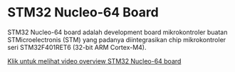 # STM32 Nucleo-64 Board
STM32 Nucleo-64 board adalah development board mikrokontroler buatan STMicroelectronis (STM) yang padanya diintegrasikan chip mikrokontroler seri STM32F401RET6 (32-bit ARM Cortex-M4).

[Klik untuk melihat video overview STM32 Nucleo-64 board](www.youtube.com)
